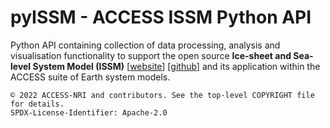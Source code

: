 # pyISSM - ACCESS ISSM Python API

Python API containing collection of data processing, analysis and visualisation functionality to support the open source **Ice-sheet and Sea-level System Model (ISSM)** [[website](https://issm.jpl.nasa.gov/)] [[github](https://github.com/ISSMteam/ISSM)] and its application within the ACCESS suite of Earth system models.

```text
© 2022 ACCESS-NRI and contributors. See the top-level COPYRIGHT file for details. 
SPDX-License-Identifier: Apache-2.0
```

